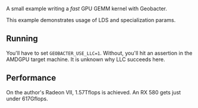 A small example writing a *fast* GPU GEMM kernel with Geobacter.

This example demonstrates usage of LDS and specialization params.

## Running

You'll have to set `GEOBACTER_USE_LLC=1`. Without, you'll hit an assertion in the AMDGPU target machine. It is
 unknown why LLC succeeds here.

## Performance

On the author's Radeon VII, 1.57Tflops is achieved. An RX 580 gets just under 617Gflops.
